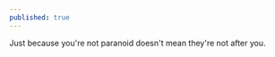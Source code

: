 ```yaml
---
published: true
---
```


<p>Just because you're not paranoid doesn't mean they're not after you.</p>


